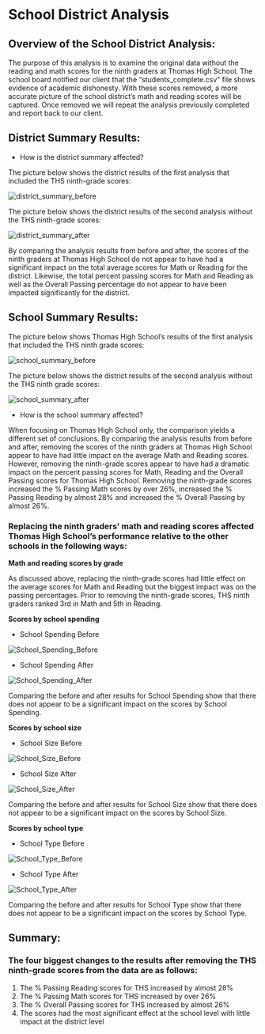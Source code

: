 # School District Analysis

## Overview of the School District Analysis: 

The purpose of this analysis is to examine the original data without the reading and math scores for the ninth graders at Thomas High School. The school board notified our client that the “students_complete.csv” file shows evidence of academic dishonesty. With these scores removed, a more accurate picture of the school district’s math and reading scores will be captured. Once removed we will repeat the analysis previously completed and report back to our client.

## District Summary Results: 

- How is the district summary affected?

The picture below shows the district results of the first analysis that included the THS ninth-grade scores:

![district_summary_before](https://user-images.githubusercontent.com/106631875/184023207-61282df0-f87e-4a41-a36f-7945d0e9f034.png)

The picture below shows the district results of the second analysis without the THS ninth-grade scores:

![district_summary_after](https://user-images.githubusercontent.com/106631875/184023108-8c0eac96-2ad1-4c60-8974-0065064dd51e.png)

By comparing the analysis results from before and after, the scores of the ninth graders at Thomas High School do not appear to have had a significant impact on the total average scores for Math or Reading for the district. Likewise, the total percent passing scores for Math and Reading as well as the Overall Passing percentage do not appear to have been impacted significantly for the district. 

## School Summary Results: 

The picture below shows Thomas High School’s results of the first analysis that included the THS ninth grade scores:

![school_summary_before](https://user-images.githubusercontent.com/106631875/184023158-57d064ed-67ce-429f-90ba-3ec4353aecda.png)

The picture below shows the district results of the second analysis without the THS ninth grade scores:

![school_summary_after](https://user-images.githubusercontent.com/106631875/184023304-d56ce0cd-706b-49c3-9edc-f0edea4e380a.png)

- How is the school summary affected?

When focusing on Thomas High School only, the comparison yields a different set of conclusions. By comparing the analysis results from before and after, removing the scores of the ninth graders at Thomas High School appear to have had little impact on the average Math and Reading scores. However, removing the ninth-grade scores appear to have had a dramatic impact on the percent passing scores for Math, Reading and the Overall Passing scores for Thomas High School. Removing the ninth-grade scores increased the % Passing Math scores by over 26%, increased the % Passing Reading by almost 28% and increased the % Overall Passing by almost 26%. 

### Replacing the ninth graders’ math and reading scores affected Thomas High School’s performance relative to the other schools in the following ways:

**Math and reading scores by grade**

As discussed above, replacing the ninth-grade scores had little effect on the average scores for Math and Reading but the biggest impact was on the passing percentages. Prior to removing the ninth-grade scores, THS ninth graders ranked 3rd in Math and 5th in Reading.

**Scores by school spending**

  - School Spending Before 

![School_Spending_Before](https://user-images.githubusercontent.com/106631875/184023445-27fdf874-ea98-44b9-ac9a-c799cefaec49.png)

  - School Spending After

![School_Spending_After](https://user-images.githubusercontent.com/106631875/184023485-ebf0336d-9e4f-4ea6-90b3-0fe970041d72.png)

Comparing the before and after results for School Spending show that there does not appear to be a significant impact on the scores by School Spending.

**Scores by school size**

  - School Size Before 

![School_Size_Before](https://user-images.githubusercontent.com/106631875/184023634-00f8107a-20e1-4bb7-8656-cd3fa481129a.png)

  - School Size After

![School_Size_After](https://user-images.githubusercontent.com/106631875/184023656-a65cc0f3-b973-4c1f-b6b0-5aad94fefbeb.png)

Comparing the before and after results for School Size show that there does not appear to be a significant impact on the scores by School Size.

**Scores by school type**

  - School Type Before 

![School_Type_Before](https://user-images.githubusercontent.com/106631875/184023748-99a04390-bc54-4468-b9ba-c3e008330424.png)

  - School Type After

![School_Type_After](https://user-images.githubusercontent.com/106631875/184023764-7877d33f-f6df-4980-8832-48384010ada1.png)

Comparing the before and after results for School Type show that there does not appear to be a significant impact on the scores by School Type.

## Summary: 

### The four biggest changes to the results after removing the THS ninth-grade scores from the data are as follows:

1.	The % Passing Reading scores for THS increased by almost 28% 
2.	The % Passing Math scores for THS increased by over 26%
3.	The % Overall Passing scores for THS increased by almost 26%
4.	The scores had the most significant effect at the school level with little impact at the district level

